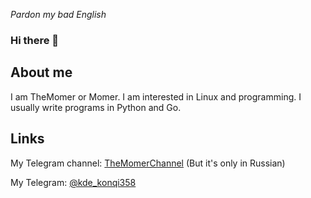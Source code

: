 <i>Pardon my bad English</i>

### Hi there 👋

## About me
I am TheMomer or Momer. I am interested in Linux and programming. I usually write programs in Python and Go.

## Links
My Telegram channel: [TheMomerChannel](https://t.me/themomerchannel) (But it's only in Russian)

My Telegram: [@kde_konqi358](https://t.me/kde_konqi358)
